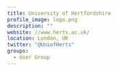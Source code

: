 ```yaml
---
title: University of Hertfordshire
profile_image: logo.png
description: ""
website: //www.herts.ac.uk/
location: London, UK
twitter: "@UniofHerts"
groups:
  - User Group
---
```

